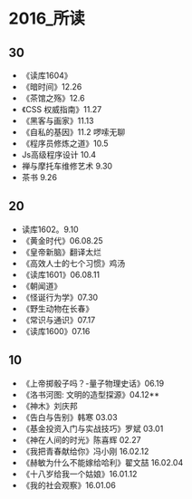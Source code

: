 # 2016_所读
## 30
- 《读库1604》
- 《暗时间》12.26
- 《茶馆之殇》12.6
- 《CSS 权威指南》11.27
- 《黑客与画家》11.13
- 《自私的基因》11.2 啰嗦无聊
- 《程序员修炼之道》10.5
- Js高级程序设计 10.4
- 禅与摩托车维修艺术  9.30
- 茶书 9.26

## 20
- 读库1602。9.10
- 《黄金时代》06.08.25
- 《皇帝新脑》翻译太烂
- 《高效人士的七个习惯》鸡汤
- 《读库1601》06.08.11
- 《朝闻道》
- 《怪诞行为学》07.30
- 《野生动物在长春》
- 《常识与通识》07.17
- 《读库1600》07.16

## 10
- 《上帝掷骰子吗？-量子物理史话》06.19
- 《洛书河图: 文明的造型探源》04.12**
- 《神木》刘庆邦
- 《告白与告别》韩寒 03.03
- 《基金投资入门与实战技巧》罗斌 03.01
- 《神在人间的时光》陈喜辉 02.27
- 《我把青春献给你》冯小刚 16.02.12
- 《赫敏为什么不能嫁给哈利》翟文喆 16.02.04
- 《十八岁给我一个姑娘》16.01.12
- 《我的社会观察》16.01.06